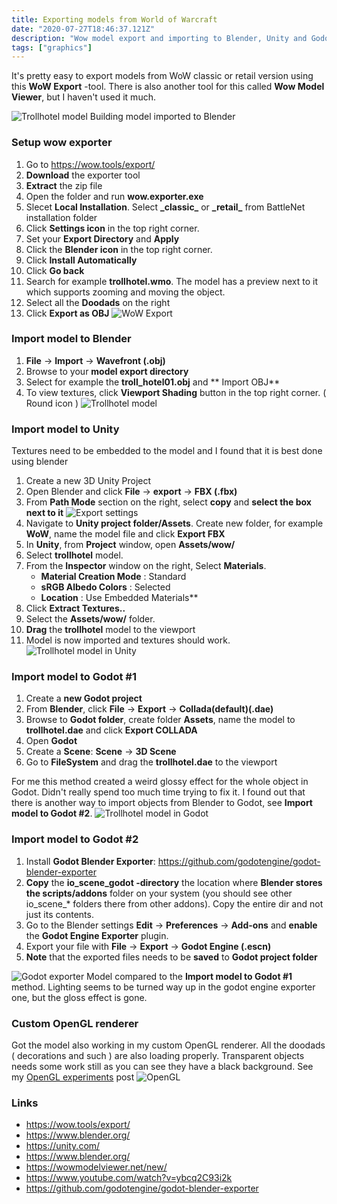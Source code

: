 ```yaml
---
title: Exporting models from World of Warcraft
date: "2020-07-27T18:46:37.121Z"
description: "Wow model export and importing to Blender, Unity and Godot"
tags: ["graphics"]
---
```


It's pretty easy to export models from WoW classic or retail version using this **WoW Export** -tool. 
There is also another tool for this called **Wow Model Viewer**, but I haven't used it much.

![Trollhotel model](https://i.imgur.com/uKypHRR.png)
Building model imported to Blender

### Setup wow exporter
1. Go to <https://wow.tools/export/>
2. **Download** the exporter tool
3. **Extract** the zip file
4. Open the folder and run **wow.exporter.exe**
5. Slecet **Local Installation**. Select **\_classic_** or **\_retail_** from BattleNet installation folder
6. Click **Settings icon** in the top right corner.
7. Set your **Export Directory** and **Apply**
8. Click the **Blender icon** in the top right corner.
9. Click **Install Automatically**
10. Click **Go back**
11. Search for example **trollhotel.wmo**. The model has a preview next to it which supports zooming and moving the object.
12. Select all the **Doodads** on the right
13. Click **Export as OBJ**
![WoW Export](https://i.imgur.com/rFRxMX2.png)

### Import model to Blender
1. **File** -> **Import** -> **Wavefront (.obj)**
2. Browse to your **model export directory**
3. Select for example the **troll_hotel01.obj** and ** Import OBJ**
4. To view textures, click **Viewport Shading** button in the top right corner. ( Round icon )
![Trollhotel model](https://i.imgur.com/uKypHRR.png)

### Import model to Unity
Textures need to be embedded to the model and I found that it is best done using blender
1. Create a new 3D Unity Project
2. Open Blender and click **File** -> **export** -> **FBX (.fbx)**
3. From **Path Mode** section on the right, select **copy** and **select the box next to it**
![Export settings](https://i.imgur.com/mCTvwMW.png)
4. Navigate to **Unity project folder/Assets**. Create new folder, for example **WoW**, name the model file and click **Export FBX**
5. In **Unity**, from **Project** window, open **Assets/wow/**
6. Select **trollhotel** model.
7. From the **Inspector** window on the right, Select **Materials**.
    * **Material Creation Mode** : Standard
    * **sRGB Albedo Colors**     : Selected
    * **Location**               : Use Embedded Materials**
8. Click **Extract Textures..**
9. Select the **Assets/wow/** folder.
10. **Drag** the **trollhotel** model to the viewport
11. Model is now imported and textures should work.
![Trollhotel model in Unity](https://i.imgur.com/9zj1STM.png)

### Import model to Godot #1
1. Create a **new Godot project**
2. From **Blender**, click **File** -> **Export** -> **Collada(default)(.dae)**
3. Browse to **Godot folder**, create folder **Assets**, name the model to **trollhotel.dae** and click **Export COLLADA**
4. Open **Godot**
5. Create a **Scene**: **Scene** -> **3D Scene**
6. Go to **FileSystem** and drag the **trollhotel.dae** to the viewport

For me this method created a weird glossy effect for the whole object in Godot. Didn't really spend too much time trying to fix it. I found out that there is
another way to import objects from Blender to Godot, see **Import model to Godot #2**.
![Trollhotel model in Godot](https://i.imgur.com/YEFcPzf.png)

### Import model to Godot #2
1. Install **Godot Blender Exporter**: <https://github.com/godotengine/godot-blender-exporter>
2. **Copy** the **io\_scene\_godot -directory** the location where **Blender stores the scripts/addons** folder on your system 
(you should see other io_scene_* folders there from other addons). Copy the entire dir and not just its contents.
3. Go to the Blender settings **Edit** -> **Preferences** -> **Add-ons** and **enable** the **Godot Engine Exporter** plugin.
4. Export your file with **File** -> **Export** -> **Godot Engine (.escn)**
5. **Note** that the exported files needs to be **saved** to **Godot project folder**

![Godot exporter](https://i.imgur.com/2kIJTzp.png)
Model compared to the **Import model to Godot #1** method. Lighting seems to be turned way up in the godot engine exporter one, but the gloss effect is gone.

### Custom OpenGL renderer
Got the model also working in my custom OpenGL renderer. All the doodads ( decorations and such ) are also loading properly. Transparent objects needs some work still
as you can see they have a black background. See my [OpenGL experiments](/opengl-experiments) post
![OpenGL](https://i.imgur.com/3DwuspE.png)

### Links
- <https://wow.tools/export/>
- <https://www.blender.org/>
- <https://unity.com/>
- <https://www.blender.org/>
- <https://wowmodelviewer.net/new/>
- <https://www.youtube.com/watch?v=ybcq2C93i2k>
- <https://github.com/godotengine/godot-blender-exporter>